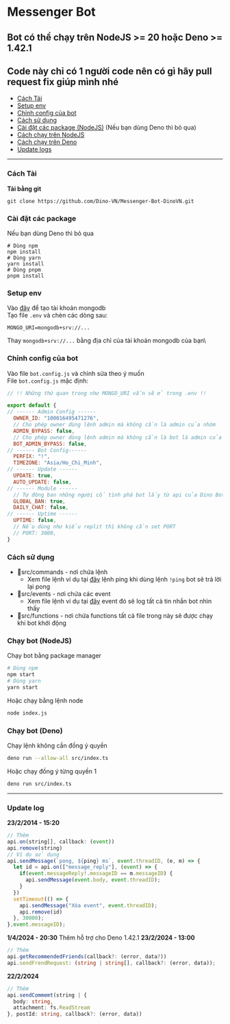 # Messenger Bot
## Bot có thể chạy trên NodeJS >= 20 hoặc Deno >= 1.42.1
## Code này chỉ có 1 người code nên có gì hãy pull request fix giúp mình nhé
- [Cách Tải](#cách-tải)
- [Setup env](#setup-env)
- [Chỉnh config của bot](#chỉnh-config-của-bot)
- [Cách sử dụng](#cách-sử-dụng)
- [Cài đặt các package (NodeJS)](#cài-đặt-các-package) (Nếu bạn dùng Deno thì bỏ qua)
- [Cách chạy trên NodeJS](#chạy-bot-nodejs)
- [Cách chạy trên Deno](#chạy-bot-deno)
- [Update logs](#update-log)
---
### Cách Tải
**Tải bằng git**
```
git clone https://github.com/Dino-VN/Messenger-Bot-DinoVN.git
```
### Cài đặt các package
Nếu bạn dùng Deno thì bỏ qua
```
# Dùng npm
npm install
# Dùng yarn
yarn install
# Dùng pnpm
pnpm install
```
### Setup env 
Vào [đây](https://www.mongodb.com/) để tạo tài khoản mongodb\
Tạo file `.env` và chèn các dòng sau:
```
MONGO_URI=mongodb+srv://... 
```
Thay `mongodb+srv://...` bằng địa chỉ của tài khoản mongodb của bạn\
### Chỉnh config của bot
Vào file `bot.config.js` và chỉnh sửa theo ý muốn\
File `bot.config.js` mặc định:
```js
// !! Những thứ quan trong như MONGO_URI vẫn sẽ ở trong .env !!

export default {
// ------ Admin Config ------
  OWNER_ID: "100016495471276",
  // Cho phép owner dùng lệnh admin mà không cần là admin của nhóm
  ADMIN_BYPASS: false,
  // Cho phép owner dùng lệnh admin mà không cần là bot là admin của nhóm
  BOT_ADMIN_BYPASS: false,
// ------ Bot Config------
  PERFIX: "!",
  TIMEZONE: "Asia/Ho_Chi_Minh",
// ------ Update ------
  UPDATE: true,
  AUTO_UPDATE: false,
// ------ Module ------
  // Tự động ban những người cố tình phá bot lấy từ api của Dino Bot (Đồng bộ ban với bot Dino Bot)
  GLOBAL_BAN: true,
  DAILY_CHAT: false,
// ------ Uptime ------
  UPTIME: false,
  // Nếu dùng như kiểu replit thì không cần set PORT
  // PORT: 3000,
}
```
### Cách sử dụng
 - 📁src/commands - nơi chứa lệnh
    - Xem file lệnh ví dụ tại [đây](https://github.com/Dino-VN/Messenger-Bot-DinoVN/blob/Core/src/commands/ping.ts) lệnh ping khi dùng lệnh `!ping` bot sẽ trả lời lại pong
 - 📁src/events - nơi chứa các event
    - Xem file lệnh ví dụ tại [đây](https://github.com/Dino-VN/Messenger-Bot-DinoVN/blob/Core/src/events/LogAllMessage.ts.example) event đó sẽ log tất cả tin nhắn bot nhìn thấy
 - 📁src/functions - nơi chứa functions tất cả file trong này sẽ được chạy khi bot khởi động
### Chạy bot (NodeJS)
Chạy bot bằng package manager
```sh
# Dùng npm
npm start
# Dùng yarn
yarn start
```
Hoặc chạy bằng lệnh node
```sh
node index.js
```
### Chạy bot (Deno)
Chạy lệnh không cần đồng ý quyền
```sh
deno run --allow-all src/index.ts
```
Hoặc chạy đồng ý từng quyền 1
```sh
deno run src/index.ts
```
---
### Update log
**23/2/2014 - 15:20**
```ts
// Thêm
api.on(string[], callback: (event))
api.remove(string)
// Ví dụ sử dụng
api.sendMessage(`pong, ${ping} ms`, event.threadID, (e, m) => {
  let id = api.on(["message_reply"], (event) => {
    if(event.messageReply!.messageID == m.messageID) {
      api.sendMessage(event.body, event.threadID);
    }
  })
  setTimeout(() => {
    api.sendMessage("Xóa event", event.threadID);
    api.remove(id)
  }, 30000);
},event.messageID);
```
**1/4/2024 - 20:30**
Thêm hỗ trợ cho Deno 1.42.1
**23/2/2024 - 13:00**
```ts
// Thêm
api.getRecommendedFriends(callback?: (error, data?))
api.sendFrendRequest: (string | string[], callback?: (error, data));
```
**22/2/2024**
```ts
// Thêm
api.sendCommemt(string | {
  body: string,
  attachment: fs.ReadStream
}, postId: string, callback?: (error, data))
```